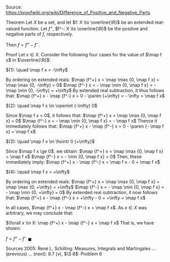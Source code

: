 # 

Source: https://proofwiki.org/wiki/Difference_of_Positive_and_Negative_Parts

Theorem
Let $X$ be a set, and let $f: X \to \overline{\R}$ be an extended real-valued function.
Let $f^+$, $f^-: X \to \overline{\R}$ be the positive and negative parts of $f$, respectively.

Then $f = f^+ - f^-$.


Proof
Let $x \in X$. 
Consider the following four cases for the value of $\map f x$ in $\overline{\R}$:

$(1): \quad \map f x = -\infty$

By ordering on extended reals:
$\map {f^+} x = \map \max {0, \map f x} = \map \max {0, -\infty} = 0$
$\map {f^-} x = - \map \min {0, \map f x} = - \map \min {0, -\infty} = +\infty$
By extended real subtraction, it thus follows that:
$\map {f^+} x - \map {f^-} x = 0 - \paren {+\infty} = - \infty = \map f x$

$(2): \quad \map f x \in \openint {-\infty} 0$

Since $\map f x < 0$, it follows that:
$\map {f^+} x = \map \max {0, \map f x} = 0$
$\map {f^-} x = - \map \min {0, \map f x} = - \map f x$
Thence it immediately follows that:
$\map {f^+} x - \map {f^-} x = 0 - \paren {- \map f x} = \map f x$

$(3): \quad \map f x \in \hointr 0 {+\infty}$

Since $\map f x \ge 0$, we obtain:
$\map {f^+} x = \map \max {0, \map f x} = \map f x$
$\map {f^-} x = - \min {0, \map f x} = 0$
Then, these immediately imply:
$\map {f^+} x - \map {f^-} x = \map f x - 0 = \map f x$

$(4): \quad \map f x = +\infty$

By ordering on extended reals:
$\map {f^+} x = \map \max {0, \map f x} = \map \max {0, +\infty} = +\infty$
$\map {f^-} x = - \map \min {0, \map f x} = - \map \min {0, +\infty} = 0$
By extended real subtraction, it now follows that:
$\map {f^+} x - \map {f^-} x = +\infty - 0 = +\infty = \map f x$

In all cases, $\map {f^+} x - \map {f^-} x = \map f x$.
As $x \in X$ was arbitrary, we may conclude that:

$\forall x \in X: \map {f^+} x - \map {f^-} x = \map f x$
That is, we have shown:

$f = f^+ - f^-$
$\blacksquare$


Sources
2005: René L. Schilling: Measures, Integrals and Martingales ... (previous) ... (next): $8.7 \ \text{(v)}$, $\S 8$: Problem $6$




